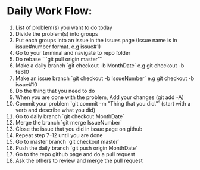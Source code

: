 <h1><b>Daily Work Flow:</b></h1>

<ol>
  <li> List of problem(s) you want to do today</li>
  <li>Divide the problem(s) into groups</li>
  <li>Put each groups into an issue in the issues page (Issue name is in issue#number format. e.g issue#1)</li>
  <li>Go to your terminal and navigate to repo folder</li>
  <li>Do rebase ```git pull origin master```</li>
  <li>Make a daily branch `git checkout -b MonthDate` e.g git checkout -b feb10</li>
  <li>Make an issue branch `git checkout -b IssueNumber` e.g git checkout -b issue#10</li>
  <li>Do the thing that you need to do</li>
  <li>When you are done with the problem, Add your changes (git add -A)</li>
  <li>Commit your problem `git commit -m "Thing that you did."` (start with a verb and describe what you did)</li>
  <li>Go to daily branch `git checkout MonthDate`</li>
  <li>Merge the branch `git merge IssueNumber`</li>
  <li>Close the issue that you did in issue page on github</li>
  <li>Repeat step 7-12 until you are done</li>
  <li>Go to master branch `git checkout master`</li>
  <li>Push the daily branch `git push origin MonthDate`</li>
  <li>Go to the repo github page and do a pull request</li>
  <li>Ask the others to review and merge the pull request</li>
</ol>

